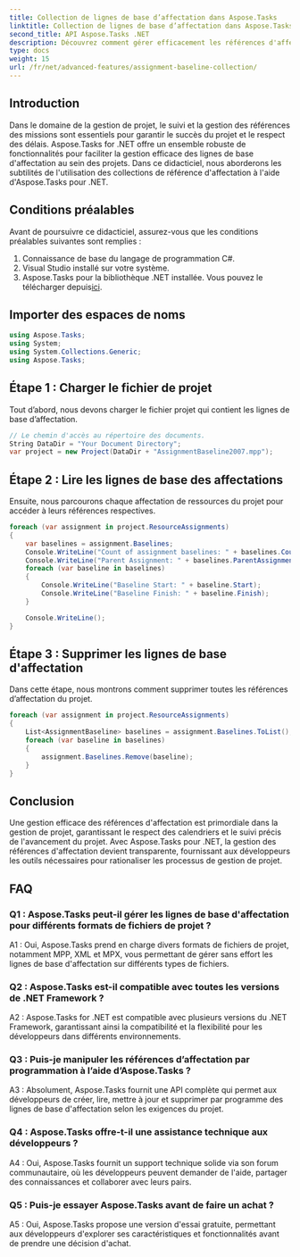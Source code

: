 ```yaml
---
title: Collection de lignes de base d’affectation dans Aspose.Tasks
linktitle: Collection de lignes de base d’affectation dans Aspose.Tasks
second_title: API Aspose.Tasks .NET
description: Découvrez comment gérer efficacement les références d'affectation dans la gestion de projet à l'aide d'Aspose.Tasks pour .NET. Améliorez la productivité et la précision.
type: docs
weight: 15
url: /fr/net/advanced-features/assignment-baseline-collection/
---
```

## Introduction

Dans le domaine de la gestion de projet, le suivi et la gestion des références des missions sont essentiels pour garantir le succès du projet et le respect des délais. Aspose.Tasks for .NET offre un ensemble robuste de fonctionnalités pour faciliter la gestion efficace des lignes de base d'affectation au sein des projets. Dans ce didacticiel, nous aborderons les subtilités de l'utilisation des collections de référence d'affectation à l'aide d'Aspose.Tasks pour .NET.

## Conditions préalables

Avant de poursuivre ce didacticiel, assurez-vous que les conditions préalables suivantes sont remplies :

1. Connaissance de base du langage de programmation C#.
2. Visual Studio installé sur votre système.
3.  Aspose.Tasks pour la bibliothèque .NET installée. Vous pouvez le télécharger depuis[ici](https://releases.aspose.com/tasks/net/).

## Importer des espaces de noms

```csharp
using Aspose.Tasks;
using System;
using System.Collections.Generic;
using Aspose.Tasks;


```

## Étape 1 : Charger le fichier de projet

Tout d’abord, nous devons charger le fichier projet qui contient les lignes de base d’affectation.

```csharp
// Le chemin d'accès au répertoire des documents.
String DataDir = "Your Document Directory";
var project = new Project(DataDir + "AssignmentBaseline2007.mpp");
```

## Étape 2 : Lire les lignes de base des affectations

Ensuite, nous parcourons chaque affectation de ressources du projet pour accéder à leurs références respectives.

```csharp
foreach (var assignment in project.ResourceAssignments)
{
    var baselines = assignment.Baselines;
    Console.WriteLine("Count of assignment baselines: " + baselines.Count);
    Console.WriteLine("Parent Assignment: " + baselines.ParentAssignment);
    foreach (var baseline in baselines)
    {
        Console.WriteLine("Baseline Start: " + baseline.Start);
        Console.WriteLine("Baseline Finish: " + baseline.Finish);
    }

    Console.WriteLine();
}
```

## Étape 3 : Supprimer les lignes de base d'affectation

Dans cette étape, nous montrons comment supprimer toutes les références d’affectation du projet.

```csharp
foreach (var assignment in project.ResourceAssignments)
{
    List<AssignmentBaseline> baselines = assignment.Baselines.ToList();
    foreach (var baseline in baselines)
    {
        assignment.Baselines.Remove(baseline);
    }
}
```

## Conclusion

Une gestion efficace des références d'affectation est primordiale dans la gestion de projet, garantissant le respect des calendriers et le suivi précis de l'avancement du projet. Avec Aspose.Tasks pour .NET, la gestion des références d'affectation devient transparente, fournissant aux développeurs les outils nécessaires pour rationaliser les processus de gestion de projet.

## FAQ

### Q1 : Aspose.Tasks peut-il gérer les lignes de base d'affectation pour différents formats de fichiers de projet ?

A1 : Oui, Aspose.Tasks prend en charge divers formats de fichiers de projet, notamment MPP, XML et MPX, vous permettant de gérer sans effort les lignes de base d'affectation sur différents types de fichiers.

### Q2 : Aspose.Tasks est-il compatible avec toutes les versions de .NET Framework ?

A2 : Aspose.Tasks for .NET est compatible avec plusieurs versions du .NET Framework, garantissant ainsi la compatibilité et la flexibilité pour les développeurs dans différents environnements.

### Q3 : Puis-je manipuler les références d’affectation par programmation à l’aide d’Aspose.Tasks ?

A3 : Absolument, Aspose.Tasks fournit une API complète qui permet aux développeurs de créer, lire, mettre à jour et supprimer par programme des lignes de base d'affectation selon les exigences du projet.

### Q4 : Aspose.Tasks offre-t-il une assistance technique aux développeurs ?

A4 : Oui, Aspose.Tasks fournit un support technique solide via son forum communautaire, où les développeurs peuvent demander de l'aide, partager des connaissances et collaborer avec leurs pairs.

### Q5 : Puis-je essayer Aspose.Tasks avant de faire un achat ?

A5 : Oui, Aspose.Tasks propose une version d'essai gratuite, permettant aux développeurs d'explorer ses caractéristiques et fonctionnalités avant de prendre une décision d'achat.